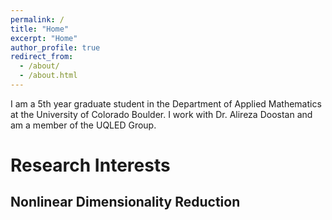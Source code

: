 ```yaml
---
permalink: /
title: "Home"
excerpt: "Home"
author_profile: true
redirect_from: 
  - /about/
  - /about.html
---
```


I am a 5th year graduate student in the Department of Applied Mathematics at the University of Colorado Boulder. I work with Dr. Alireza Doostan and am a member of the UQLED Group.

Research Interests 
======

Nonlinear Dimensionality Reduction 
------
